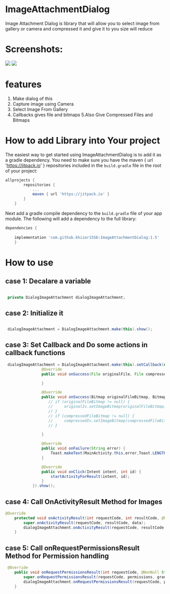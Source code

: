 # ImageAttachmentDialog
Image Attachment Dialog is library that will allow you to select image from gallery or camera and compressed it and give it to you size will reduce

# Screenshots:
<!---ImageAttachmentDialog--->
![](https://raw.githubusercontent.com/khizar1556/ImageAttachmentDialog/master/screenshots/s1.png)
![](https://raw.githubusercontent.com/khizar1556/ImageAttachmentDialog/master/screenshots/s2.png)

# features
1. Make dialog of this
2. Capture image using Camera
3. Select Image From Gallery
4. Callbacks gives file and bitmaps
5.Also Give Compressed Files and Bitmaps

# How to add Library into Your project
<!---ImageAttachmentDialog--->
The easiest way to get started using ImageAttachmentDialog is to add it as a gradle
dependency. You need to make sure you have the maven { url 'https://jitpack.io' } repositories
included in the `build.gradle` file in the root of your project:

<!---ImageAttachmentDialog--->
```gradle
allprojects {
		repositories {
			...
			maven { url 'https://jitpack.io' }
		}
	}
```
<!---ImageAttachmentDialog---><!---MK video playerImageAttachmentDialog--->
Next add a gradle compile dependency to the `build.gradle` file of your app
module. The following will add a dependency to the full library:
<!---ImageAttachmentDialogr--->
```gradle
dependencies {
	        
    implementation 'com.github.khizar1556:ImageAttachmentDialog:1.5'
	}
```

# How to use 
## case 1: Decalare a variable
``` java

 private DialogImageAttachment dialogImageAttachment;
```
## case 2: Initialize it
``` java

 dialogImageAttachment = DialogImageAttachment.make(this).show();
```
## case 3: Set Callback and Do some actions in callback functions
``` java
 dialogImageAttachment = DialogImageAttachment.make(this).setCallback(new ImageAttachentCallback() {
                @Override
                public void onSuccess(File originalFile, File compressedFile) {

                }

                @Override
                public void onSuccess(Bitmap originalFileBitmap, Bitmap compressedFileBitmap) {
                   // if (originalFileBitmap != null) {
                   //     originalIv.setImageBitmap(originalFileBitmap);
                   // }
                   // if (compressedFileBitmap != null) {
                   //     compressedIv.setImageBitmap(compressedFileBitmap);
                   // }

                }

                @Override
                public void onFailure(String error) {
                    Toast.makeText(MainActivity.this,error,Toast.LENGTH_SHORT).show();
                }

                @Override
                public void onClick(Intent intent, int id) {
                    startActivityForResult(intent, id);
                }
            }).show();
```
## case 4: Call OnActivityResult Method for Images

``` java
@Override
    protected void onActivityResult(int requestCode, int resultCode, @Nullable Intent data) {
        super.onActivityResult(requestCode, resultCode, data);
        dialogImageAttachment.onActivityResult(requestCode, resultCode, data);
    }
```

## case 5: Call onRequestPermissionsResult Method for Permission handling

``` java
 @Override
    public void onRequestPermissionsResult(int requestCode, @NonNull String[] permissions, @NonNull int[] grantResults) {
        super.onRequestPermissionsResult(requestCode, permissions, grantResults);
        dialogImageAttachment.onRequestPermissionsResult(requestCode, permissions, grantResults);
    }
```
